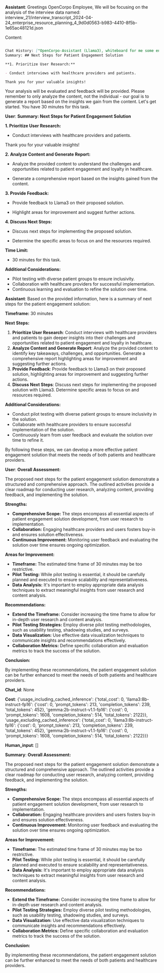 **Assistant**: Greetings OpenCorpo Employee, We will be focusing on the analysis of the interview data named: interview_21/interview_transcript_2024-04-24_enterprise_resource_planning_4_9d0d0563-b983-4410-8f5b-1e65ac48121d.json 


 Content: 

 ```md

 Chat History: ["OpenCorpo-Assistant (Llama3), whiteboard for me some enterprise resource planning. Propose a solution for customer relationship management. I will evaluate your answers and give my feedback, then propose a problem to you. You will answer and I will evaluate. Let's now begin. You have 30 minutes.", '## Enterprise Resource Planning - Customer Relationship Management Solution\n\n**Step 1: Assess Current Situation**\n\n* Identify specific pain points in customer acquisition, engagement, and retention.\n* Evaluate existing customer data infrastructure and analytics capabilities.\n* Assess customer-centric processes across departments like marketing, sales, and customer service.\n\n**Step 2: Solution Proposal**\n\n**1. Data Integration and Analytics:**\n\n* Implement a central customer data repository to unify data from various sources like CRM systems, marketing automation platforms, website analytics, and social media.\n* Leverage advanced analytics to track customer journeys, identify patterns, and predict future behavior.\n\n**2. Customer Segmentation and Targeting:**\n\n* Develop detailed customer segments based on demographics, interests, and behavior.\n* Tailor marketing campaigns and sales strategies to specific segments.\n* Offer personalized customer experiences based on segment preferences.\n\n**3. Automated Workflows:**\n\n* Automate processes like lead generation, email marketing, and customer onboarding.\n* Streamline customer service interactions through chatbots and self-service tools.\n* Integrate sales and marketing activities for better pipeline management.\n\n**4. Real-time Customer Feedback:**\n\n* Implement tools for collecting and analyzing customer feedback across channels.\n* Respond promptly to customer inquiries and address issues proactively.\n* Leverage feedback to improve products, services, and customer satisfaction.\n\n\n**Key Benefits:**\n\n* Improved customer acquisition and retention\n* Increased customer lifetime value\n* Enhanced customer satisfaction and loyalty\n* Data-driven decision making for improved ROI\n\n**Additional Considerations:**\n\n* Data security and privacy compliance\n* Scalability and flexibility to accommodate future growth\n* Integration with existing systems and workflows\n\n**Problem Statement:**\n\nHow can a healthcare provider effectively manage patient engagement and loyalty, while streamlining administrative processes and improving access to care?', "**Feedback and Problem Solution**\n\nYour proposal for an Enterprise Resource Planning - Customer Relationship Management Solution is comprehensive and well-structured. You've identified key pain points, evaluated the current situation, and proposed a solution with four main components: Data Integration and Analytics, Customer Segmentation and Targeting, Automated Workflows, and Real-time Customer Feedback.\n\nI particularly like your emphasis on personalization, automation, and data-driven decision making to improve customer satisfaction, loyalty, and lifetime value. Your consideration of additional factors such as data security, scalability, and integration with existing systems demonstrates a thoughtful approach.\n\nNow, let's address the problem statement: How can a healthcare provider effectively manage patient engagement and loyalty, while streamlining administrative processes and improving access to care?\n\n**Solution: Patient Engagement and Loyalty Management**\n\n1. **Patient Segmentation:** Analyze patient data to create segments based on demographics, health needs, and behavior.\n2. **Personalized Communication:** Implement targeted marketing campaigns and personalized communications through various channels (e.g., email, SMS, patient portals).\n3. **Patient Portal:** Develop a centralized patient portal for secure online access to medical records, appointment scheduling, and billing information.\n4. **Automated Workflows:** Automate administrative tasks, such as appointment reminders and follow-up care scheduling, to reduce manual effort and improve efficiency.\n5. **Real-time Feedback:** Implement tools to collect and analyze patient feedback, allowing for prompt issue resolution and continuous quality improvement.\n6. **Care Coordination:** Streamline care coordination by integrating electronic health records (EHRs), lab results, and medication lists across healthcare providers and facilities.\n7. **Patient Education:** Offer educational resources and support groups to empower patients with knowledge about their conditions and treatment options.\n\n**Key Benefits:**\n\n* Improved patient engagement and loyalty\n* Enhanced patient experience and satisfaction\n* Streamlined administrative processes\n* Increased access to care and reduced wait times\n* Data-driven decision making for improved health outcomes\n\n**Additional Considerations:**\n\n* Compliance with HIPAA regulations and data security standards\n* Scalability to accommodate future growth and changing healthcare landscape\n* Integration with existing EHRs, clinical systems, and patient engagement platforms", "## Feedback and Evaluation\n\nLlama3's solution for patient engagement and loyalty management is well-defined and addresses the problem statement effectively. Your approach combines data-driven insights, personalization, automation, and seamless access to care.\n\n**Strengths:**\n\n* **Comprehensive approach:** Covers all aspects of patient engagement, from segmentation and communication to care coordination and education.\n* **Data-driven insights:** Emphasis on leveraging data analytics for personalization and quality improvement.\n* **Automation:** Streamlining administrative tasks and reducing manual workload.\n* **Patient empowerment:** Providing access to information and support resources.\n* **Compliance considerations:** Addressing HIPAA regulations and data security.\n\n**Areas for Potential Improvement:**\n\n* **Integration with wearable technology:** Consider incorporating data from wearable devices for additional insights into patient health and engagement.\n* **Telehealth integration:** Explore options for telehealth consultations and virtual care options.\n* **Personalized recommendations:** Suggest relevant medical resources and treatment options based on patient preferences and needs.\n* **Feedback loop:** Improve tracking and measuring the impact of interventions on patient engagement and outcomes.\n\n**Additional Suggestions:**\n\n* Pilot testing of the solution in a controlled environment before wider implementation.\n* Collaboration with patient advocacy groups and other stakeholders for feedback and implementation guidance.\n* Continuous monitoring and refinement of the solution based on user feedback and data analytics.", "Thank you for the thoughtful evaluation! I'm glad to see that my proposal has been well-received.\n\nI appreciate your suggestions and areas for potential improvement. Indeed, incorporating wearable technology, telehealth integration, personalized recommendations, and a feedback loop can further enhance the effectiveness of patient engagement and loyalty management.\n\nRegarding your additional suggestions, I agree that pilot testing is crucial to validate assumptions and identify potential issues before scaling up. Collaboration with stakeholders and continuous monitoring/refining will also be essential to ensure the solution remains effective and aligned with evolving healthcare needs.\n\nHere are some additional ideas to consider:\n\n* **Patient personas:** Develop detailed personas of target patients to inform design and communication strategies.\n* **Gamification:** Incorporate elements of gamification (e.g., rewards, leaderboards) to encourage healthy behaviors and engagement.\n* **Social sharing:** Allow patients to share their experiences and progress through social media channels, fostering a sense of community.\n\nThank you again for your thorough evaluation! I look forward to refining my proposal further based on your feedback.", "## Excellent work!\n\nLlama3, you've demonstrated a deep understanding of the challenges associated with patient engagement and loyalty in healthcare. Your solution is comprehensive and well-articulated, addressing crucial aspects of patient experience and operational efficiency.\n\n**Strengths of your solution:**\n\n* **Data-driven approach:** Emphasis on leveraging data analytics for personalization and quality improvement.\n* **Holistic care:** Addressing various aspects of patient engagement, from communication and access to care to education and care coordination.\n* **Automation:** Streamlining administrative tasks and reducing manual workload.\n* **Patient empowerment:** Providing access to information, resources, and support.\n* **Compliance considerations:** Addressing HIPAA regulations and data security.\n\n**Areas for potential improvement:**\n\n* **Integration with emerging technologies:** Consider incorporating AI-powered chatbots for patient support, virtual reality for telehealth consultations, and wearable technology for enhanced health monitoring.\n* **Personalized recommendations:** Enhance recommendation algorithms to provide more relevant medical resources and treatment options.\n* **Predictive analytics:** Explore options for predicting patient needs and proactively offering support.\n* **User-centered design:** Prioritize user experience and accessibility throughout the design and implementation process.\n\n**Additional suggestions:**\n\n* **Pilot testing with diverse patient groups:** Ensure that your solution is inclusive and meets the needs of different patient populations.\n* **Collaboration with healthcare providers:** Foster strong partnerships with physicians and other healthcare professionals for successful implementation.\n* **Continuous learning:** Regularly monitor and evaluate the solution's impact on patient engagement and outcomes, making necessary adjustments over time.\n\n**Overall, this is a well-designed and promising solution that can significantly enhance patient engagement and loyalty in the healthcare setting.** I would be happy to assist you in refining and implementing this solution further.", "Wow! Thank you for the overwhelmingly positive feedback!\n\nI'm thrilled to hear that my solution has been well-received and that you appreciate its comprehensive approach, data-driven insights, automation, patient empowerment, and compliance considerations.\n\nYour suggestions for potential improvement are excellent, and I'll definitely take them into consideration. Incorporating emerging technologies like AI-powered chatbots, virtual reality, and wearable technology could greatly enhance the solution's effectiveness. I also agree on prioritizing user-centered design, predictive analytics, and personalized recommendations.\n\nRegarding your additional suggestions, I completely agree that pilot testing with diverse patient groups is essential to ensure inclusivity and that collaboration with healthcare providers will be crucial for successful implementation. Continuous learning and evaluation are also vital to refine the solution over time and achieve the best possible outcomes.\n\nThank you again for your thorough feedback and guidance! I'm excited to take these suggestions on board and work towards refining my solution further.\n\nLet's keep working together to create a more patient-centered and effective healthcare system!\n\nWhat do you think should be the next step in developing this solution? Should we focus on specific aspects, such as wearable technology or AI-powered chatbots? Or perhaps explore other areas, like telehealth integration or personalized recommendations?", '## Next Steps for Patient Engagement Solution\n\n**1. Prioritize User Research:**\n\n- Conduct interviews with healthcare providers and patients.\n\nThank you for your valuable insights!'] 
 Summary: ## Next Steps for Patient Engagement Solution

**1. Prioritize User Research:**

- Conduct interviews with healthcare providers and patients.

Thank you for your valuable insights! 
``` 


 Your analysis will be evaluated and feedback will be provided. Please remember to only analyze the content, not the individual - our goal is to generate a report based on the insights we gain from the content. Let's get started. You have 30 minutes for this task.

**User**: **Summary: Next Steps for Patient Engagement Solution**

**1. Prioritize User Research:**

- Conduct interviews with healthcare providers and patients.

Thank you for your valuable insights!

**2. Analyze Content and Generate Report:**

- Analyze the provided content to understand the challenges and opportunities related to patient engagement and loyalty in healthcare.

- Generate a comprehensive report based on the insights gained from the content.

**3. Provide Feedback:**

- Provide feedback to Llama3 on their proposed solution.

- Highlight areas for improvement and suggest further actions.

**4. Discuss Next Steps:**

- Discuss next steps for implementing the proposed solution.

- Determine the specific areas to focus on and the resources required.

**Time Limit:**

- 30 minutes for this task.

**Additional Considerations:**

- Pilot testing with diverse patient groups to ensure inclusivity.
- Collaboration with healthcare providers for successful implementation.
- Continuous learning and evaluation to refine the solution over time.

**Assistant**: Based on the provided information, here is a summary of next steps for the patient engagement solution:

**Timeframe:** 30 minutes

**Next Steps:**

1. **Prioritize User Research**: Conduct interviews with healthcare providers and patients to gain deeper insights into their challenges and opportunities related to patient engagement and loyalty in healthcare.
2. **Analyze Content and Generate Report**: Analyze the provided content to identify key takeaways, challenges, and opportunities. Generate a comprehensive report highlighting areas for improvement and suggesting further actions.
3. **Provide Feedback**: Provide feedback to Llama3 on their proposed solution, highlighting areas for improvement and suggesting further actions.
4. **Discuss Next Steps**: Discuss next steps for implementing the proposed solution with Llama3. Determine specific areas to focus on and resources required.

**Additional Considerations:**

* Conduct pilot testing with diverse patient groups to ensure inclusivity in the solution.
* Collaborate with healthcare providers to ensure successful implementation of the solution.
* Continuously learn from user feedback and evaluate the solution over time to refine it.

By following these steps, we can develop a more effective patient engagement solution that meets the needs of both patients and healthcare providers.

**User**: **Overall Assessment:**

The proposed next steps for the patient engagement solution demonstrate a structured and comprehensive approach. The outlined activities provide a clear roadmap for conducting user research, analyzing content, providing feedback, and implementing the solution.

**Strengths:**

* **Comprehensive Scope:** The steps encompass all essential aspects of patient engagement solution development, from user research to implementation.
* **Collaboration:** Engaging healthcare providers and users fosters buy-in and ensures solution effectiveness.
* **Continuous Improvement:** Monitoring user feedback and evaluating the solution over time ensures ongoing optimization.

**Areas for Improvement:**

* **Timeframe:** The estimated time frame of 30 minutes may be too restrictive.
* **Pilot Testing:** While pilot testing is essential, it should be carefully planned and executed to ensure scalability and representativeness.
* **Data Analysis:** It's important to employ appropriate data analysis techniques to extract meaningful insights from user research and content analysis.

**Recommendations:**

* **Extend the Timeframe:** Consider increasing the time frame to allow for in-depth user research and content analysis.
* **Pilot Testing Strategies:** Employ diverse pilot testing methodologies, such as usability testing, shadowing studies, and surveys.
* **Data Visualization:** Use effective data visualization techniques to communicate insights and recommendations effectively.
* **Collaboration Metrics:** Define specific collaboration and evaluation metrics to track the success of the solution.

**Conclusion:**

By implementing these recommendations, the patient engagement solution can be further enhanced to meet the needs of both patients and healthcare providers.

**Chat_id**: None

**Cost**: {'usage_including_cached_inference': {'total_cost': 0, 'llama3:8b-instruct-fp16': {'cost': 0, 'prompt_tokens': 213, 'completion_tokens': 239, 'total_tokens': 452}, 'gemma:2b-instruct-v1.1-fp16': {'cost': 0, 'prompt_tokens': 1608, 'completion_tokens': 514, 'total_tokens': 2122}}, 'usage_excluding_cached_inference': {'total_cost': 0, 'llama3:8b-instruct-fp16': {'cost': 0, 'prompt_tokens': 213, 'completion_tokens': 239, 'total_tokens': 452}, 'gemma:2b-instruct-v1.1-fp16': {'cost': 0, 'prompt_tokens': 1608, 'completion_tokens': 514, 'total_tokens': 2122}}}

**Human_input**: []

**Summary**: **Overall Assessment:**

The proposed next steps for the patient engagement solution demonstrate a structured and comprehensive approach. The outlined activities provide a clear roadmap for conducting user research, analyzing content, providing feedback, and implementing the solution.

**Strengths:**

* **Comprehensive Scope:** The steps encompass all essential aspects of patient engagement solution development, from user research to implementation.
* **Collaboration:** Engaging healthcare providers and users fosters buy-in and ensures solution effectiveness.
* **Continuous Improvement:** Monitoring user feedback and evaluating the solution over time ensures ongoing optimization.

**Areas for Improvement:**

* **Timeframe:** The estimated time frame of 30 minutes may be too restrictive.
* **Pilot Testing:** While pilot testing is essential, it should be carefully planned and executed to ensure scalability and representativeness.
* **Data Analysis:** It's important to employ appropriate data analysis techniques to extract meaningful insights from user research and content analysis.

**Recommendations:**

* **Extend the Timeframe:** Consider increasing the time frame to allow for in-depth user research and content analysis.
* **Pilot Testing Strategies:** Employ diverse pilot testing methodologies, such as usability testing, shadowing studies, and surveys.
* **Data Visualization:** Use effective data visualization techniques to communicate insights and recommendations effectively.
* **Collaboration Metrics:** Define specific collaboration and evaluation metrics to track the success of the solution.

**Conclusion:**

By implementing these recommendations, the patient engagement solution can be further enhanced to meet the needs of both patients and healthcare providers.

